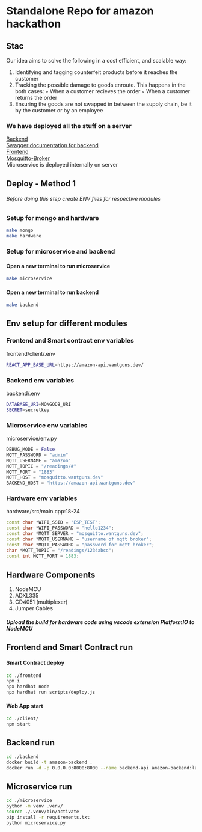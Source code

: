 # Standalone Repo for amazon hackathon
## Stac
Our idea aims to solve the following in a cost efficient, and scalable way:
1. Identifying and tagging counterfeit products before it reaches the customer
2. Tracking the possible damage to goods enroute. This happens in the both cases:
   ◦ When a customer recieves the order
   ◦ When a customer returns the order
3. Ensuring the goods are not swapped in between the supply chain, be it by the customer or by an
   employee

### We have deployed all the stuff on a server
[Backend](https://amazon-api.wantguns.dev)  
[Swagger documentation for backend](https://amazon-api.wantguns.dev/api)  
[Frontend](https://amazon-frontend.wantguns.dev)  
[Mosquitto-Broker](https://mosquitto.wantguns.dev)  
Microservice is deployed internally on server

## Deploy - Method 1
###### Before doing this step create ENV files for respective modules

### Setup for mongo and hardware
```bash
make mongo
make hardware
```
### Setup for microservice and backend
#### Open a new terminal to run microservice
```bash
make microservice
```
#### Open a new terminal to run backend
```bash
make backend
```

## Env setup for different modules
### Frontend and Smart contract env variables
frontend/client/.env
```bash
REACT_APP_BASE_URL=https://amazon-api.wantguns.dev/
```

### Backend env variables
backend/.env
```bash
DATABASE_URI=MONGODB_URI
SECRET=secretkey
```

### Microservice env variables
microservice/env.py
```python
DEBUG_MODE = False
MQTT_PASSWORD = "admin"
MQTT_USERNAME = "amazon"
MQTT_TOPIC = "/readings/#"
MQTT_PORT = "1883"
MQTT_HOST = "mosquitto.wantguns.dev"
BACKEND_HOST = "https://amazon-api.wantguns.dev"
```

### Hardware env variables
hardware/src/main.cpp:18-24
```cpp
const char *WIFI_SSID = "ESP_TEST";
const char *WIFI_PASSWORD = "hello1234";
const char *MQTT_SERVER = "mosquitto.wantguns.dev";
const char *MQTT_USERNAME = "username of mqtt broker";
const char *MQTT_PASSWORD = "password for mqtt broker";
char *MQTT_TOPIC = "/readings/1234abcd";
const int MQTT_PORT = 1883;
```
## Hardware Components
1. NodeMCU
2. ADXL335
3. CD4051 (multiplexer)
4. Jumper Cables
##### Upload the build for hardware code using vscode extension PlatformIO to NodeMCU

## Frontend and Smart Contract run
#### Smart Contract deploy
```bash
cd ./frontend
npm i
npx hardhat node 
npx hardhat run scripts/deploy.js
```
#### Web App start
```bash
cd ./client/
npm start
```

## Backend run
```bash
cd ./backend
docker build -t amazon-backend .
docker run -d -p 0.0.0.0:8000:8000 --name backend-api amazon-backend:latest
```
## Microservice run
```bash
cd ./microservice 
python -m venv .venv/
source ./.venv/bin/activate
pip install -r requirements.txt
python microservice.py
```



